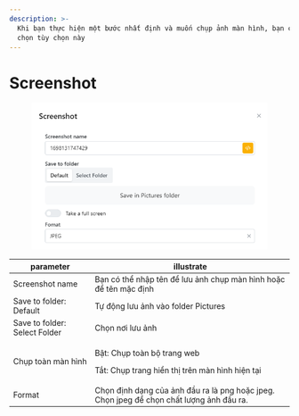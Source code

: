 ```yaml
---
description: >-
  Khi bạn thực hiện một bước nhất định và muốn chụp ảnh màn hình, bạn có thể
  chọn tùy chọn này
---
```


# Screenshot

<figure><img src="../../.gitbook/assets/Screenshot.png" alt=""><figcaption></figcaption></figure>



| parameter                     | illustrate                                                                               |
| ----------------------------- | ---------------------------------------------------------------------------------------- |
| Screenshot name               | Bạn có thể nhập tên để lưu ảnh chụp màn hình hoặc để tên mặc định                        |
| Save to folder: Default       | Tự động lưu ảnh vào folder Pictures                                                      |
| Save to folder: Select Folder | Chọn nơi lưu ảnh                                                                         |
| Chụp toàn màn hình            | <p>Bật: Chụp toàn bộ trang web</p><p>Tắt: Chụp trang hiển thị trên màn hình hiện tại</p> |
| Format                        | Chọn định dạng của ảnh đầu ra là png hoặc jpeg. Chọn jpeg để chọn chất lượng ảnh đầu ra. |
